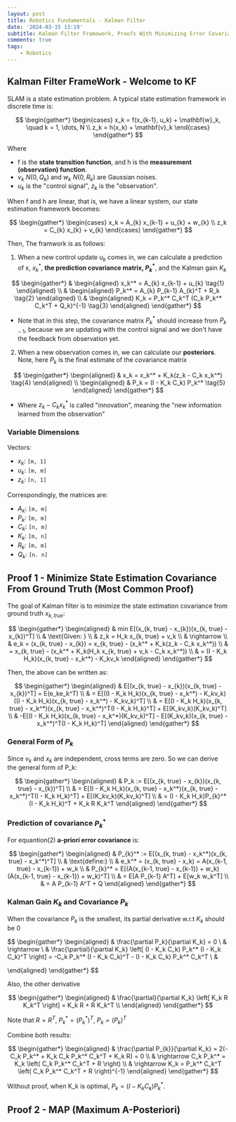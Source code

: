 ```yaml
---
layout: post
title: Robotics Fundamentals - Kalman Filter
date: '2024-03-15 13:19'
subtitle: Kalman Filter Framework, Proofs With Minimizing Error Covariance
comments: true
tags:
    - Robotics
---
```


## Kalman Filter FrameWork -  Welcome to KF

SLAM is a state estimation problem. A typical state estimation framework in discrete time is:

$$
\begin{gather*}
\begin{cases}
    x_k = f(x_{k-1}, u_k) + \mathbf{w}_k, \quad k = 1, \dots, N \\
    z_k = h(x_k) + \mathbf{v}_k
\end{cases}
\end{gather*}
$$

Where

- f is the **state transition function**, and h is the **measurement (observation) function**.
- $v_k ~ N(0, Q_k)$ and $w_k ~ N(0, R_k)$ are Gaussian noises.
- $u_k$ is the "control signal", $z_k$ is the "observation".

When f and h are linear, that is, we have a linear system, our state estimation framework becomes:

$$
\begin{gather*}
\begin{cases}
    x_k = A_{k} x_{k-1} + u_{k} + w_{k} \\
    z_k = C_{k} x_{k} + v_{k}
\end{cases}
\end{gather*}
$$

Then, The framwork is as follows:

1. When a new control update $u_k$ comes in, we can calculate a prediction of x, $x_k^*$, **the prediction covariance matrix, $P_k^*$**, and the Kalman gain $K_k$

$$
\begin{gather*}
& \begin{aligned}
x_k^* = A_{k} x_{k-1} + u_{k}  \tag{1}
\end{aligned}
\\
& \begin{aligned}
P_k^* = A_{k} P_{k-1} A_{k}^T + R_k \tag{2}
\end{aligned}
\\
& \begin{aligned}
K_k = P_k^* C_k^T (C_k P_k^* C_k^T + Q_k)^{-1}  \tag{3}
\end{aligned}
\end{gather*}
$$

- Note that in this step, the covariance matrix $P_k^*$ should increase from $P_{k-1}$, because we are updating with the control signal and we don't have the feedback from observation yet.

2. When a new observation comes in, we can calculate our **posteriors**. Note, here $P_k$ is the final estimate of the covariance matrix

$$
\begin{gather*}
\begin{aligned}
& x_k = x_k^* + K_k(z_k - C_k x_k^*)    \tag{4}
\end{aligned}
\\
\begin{aligned}
& P_k = (I - K_k C_k) P_k^*     \tag{5}
\end{aligned}
\end{gather*}
$$

- Where $z_k - C_k x_k^*$ is called "innovation", meaning the "new information learned from the observation"

### Variable Dimensions

Vectors:

- $x_k$: `[m, 1]`
- $u_k$: `[m, m]`
- $z_k$: `[n, 1]`

Correspondingly, the matrices are:

- $A_k$: `[m, m]`
- $P_k$: `[m, m]`
- $C_k$: `[n, m]`
- $K_k$: `[m, n]`
- $R_k$: `[m, m]`
- $Q_k$: `[n. n]`

## Proof 1 - Minimize State Estimation Covariance From Ground Truth (Most Common Proof)

The goal of Kalman filter is to minimize the state estimation covariance from ground truth $x_{k, true}$:

$$
\begin{gather*}
\begin{aligned}
& min E[(x_{k, true} - x_{k})(x_{k, true} - x_{k})^T]
\\
& \text{Given: }
\\
& z_k = H_k x_{k, true} + v_k
\\
& \rightarrow
\\
& e_k = (x_{k, true} - x_{k}) = x_{k, true} - (x_k^* + K_k(z_k - C_k x_k^*))
\\
& = x_{k, true} - (x_k^* + K_k(H_k x_{k, true} + v_k - C_k x_k^*))
\\
& =  (I - K_k H_k)(x_{k, true} - x_k^*) - K_kv_k
\end{aligned}
\end{gather*}
$$

Then, the above can be written as:

$$
\begin{gather*}
\begin{aligned}
& E[(x_{k, true} - x_{k})(x_{k, true} - x_{k})^T] = E(e_ke_k^T)
\\
& = E[((I - K_k H_k)(x_{k, true} - x_k^*) - K_kv_k) ((I - K_k H_k)(x_{k, true} - x_k^*) - K_kv_k)^T]
\\
& = E[(I - K_k H_k)(x_{k, true} - x_k^*)(x_{k, true} - x_k^*)^T(I - K_k H_k)^T] + E[(K_kv_k)(K_kv_k)^T]
\\
& -E[(I - K_k H_k)(x_{k, true} - x_k^*)(K_kv_k)^T] - E[(K_kv_k)(x_{k, true} - x_k^*)^T(I - K_k H_k)^T]
\end{aligned}
\end{gather*}
$$

### General Form of $P_k$

Since $v_k$ and $x_k$ are independent, cross terms are zero. So we can derive the general form of P_k:

$$
\begin{gather*}
\begin{aligned}
& P_k := E[(x_{k, true} - x_{k})(x_{k, true} - x_{k})^T]
\\
& = E[(I - K_k H_k)(x_{k, true} - x_k^*)(x_{k, true} - x_k^*)^T(I - K_k H_k)^T] + E[(K_kv_k)(K_kv_k)^T]
\\
& = (I - K_k H_k)P_{k}^*(I - K_k H_k)^T + K_k R K_k^T
\end{aligned}
\end{gather*}
$$

### Prediction of covariance $P_{k}^*$

For equantion(2) **a-priori error covariance** is:

$$
\begin{gather*}
\begin{aligned}
& P_{k}^* := E[(x_{k, true} - x_k^*)(x_{k, true} - x_k^*)^T]
\\
& \text{define:}
\\
& e_k^* = (x_{k, true} - x_k) = A(x_{k-1, true} - x_{k-1}) + w_k
\\
& P_{k}^* = E[(A(x_{k-1, true} - x_{k-1}) + w_k) (A(x_{k-1, true} - x_{k-1}) + w_k)^T]
\\
& = E[A P_{k-1} A^T] + E[w_k w_k^T]
\\
& = A P_{k-1} A^T + Q
\end{aligned}
\end{gather*}
$$

### Kalman Gain $K_k$ and Covariance $P_k$

When the covariance $P_k$ is the smallest, its partial derivative w.r.t $K_k$ should be 0

$$
\begin{gather*}
\begin{aligned}
& \frac{\partial P_k}{\partial K_k} = 0
\\
& \rightarrow
\\
& \frac{\partial}{\partial K_k} \left[ (I - K_k C_k) P_k^* (I - K_k C_k)^T \right] = -C_k P_k^* (I - K_k C_k)^T - (I - K_k C_k) P_k^* C_k^T
\\
&

\end{aligned}
\end{gather*}
$$

Also, the other derivative

$$
\begin{gather*}
\begin{aligned}
& \frac{\partial}{\partial K_k} \left[ K_k R K_k^T \right] = K_k R + R K_k^T
\\
\end{aligned}
\end{gather*}
$$

Note that $R = R^T$, $P_k^* = (P_k^*)^T$, $P_k = (P_k)^T$

Combine both results:

$$
\begin{gather*}
\begin{aligned}
& \frac{\partial P_{k}}{\partial K_k} = 2(-C_k P_k^* + K_k C_k P_k^* C_k^T + K_k R) = 0
\\
& \rightarrow C_k P_k^* = K_k \left( C_k P_k^* C_k^T + R \right)
\\
& \rightarrow K_k = P_k^* C_k^T \left( C_k P_k^* C_k^T + R \right)^{-1}
\end{aligned}
\end{gather*}
$$

Without proof, when K_k is optimal, $P_k = (I - K_k C_k) P_k^*$.

## Proof 2 - MAP (Maximum A-Posteriori)
